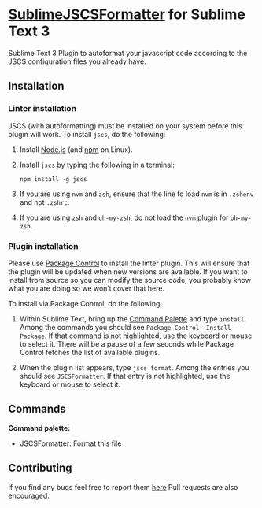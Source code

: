 [SublimeJSCSFormatter](https://github.com/TheSavior/SublimeJSCSFormatter) for Sublime Text 3
=================

Sublime Text 3 Plugin to autoformat your javascript code according to the JSCS configuration files you already have.


## Installation

### Linter installation
JSCS (with autoformatting) must be installed on your system before this plugin will work. To install `jscs`, do the following:

1. Install [Node.js](http://nodejs.org) (and [npm](https://github.com/joyent/node/wiki/Installing-Node.js-via-package-manager) on Linux).

1. Install `jscs` by typing the following in a terminal:
   ```
   npm install -g jscs
   ```

1. If you are using `nvm` and `zsh`, ensure that the line to load `nvm` is in `.zshenv` and not `.zshrc`.

1. If you are using `zsh` and `oh-my-zsh`, do not load the `nvm` plugin for `oh-my-zsh`.

### Plugin installation

Please use [Package Control](https://sublime.wbond.net/installation) to install the linter plugin. This will ensure that the plugin will be updated when new versions are available. If you want to install from source so you can modify the source code, you probably know what you are doing so we won’t cover that here.

To install via Package Control, do the following:

1. Within Sublime Text, bring up the [Command Palette](http://docs.sublimetext.info/en/sublime-text-3/extensibility/command_palette.html) and type `install`. Among the commands you should see `Package Control: Install Package`. If that command is not highlighted, use the keyboard or mouse to select it. There will be a pause of a few seconds while Package Control fetches the list of available plugins.

1. When the plugin list appears, type `jscs format`. Among the entries you should see `JSCSFormatter`. If that entry is not highlighted, use the keyboard or mouse to select it.


## Commands
**Command palette:**

- JSCSFormatter: Format this file


## Contributing

If you find any bugs feel free to report them [here](https://github.com/TheSavior/SublimeJSCSFormatter/issues)
Pull requests are also encouraged.
